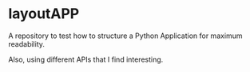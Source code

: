 # layoutAPP
A repository to test how to structure a Python Application for maximum readability.

Also, using different APIs that I find interesting.
